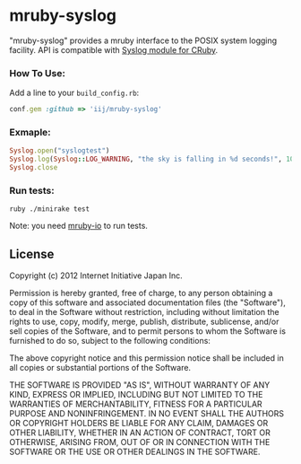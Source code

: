 mruby-syslog
============

"mruby-syslog" provides a mruby interface to the POSIX system logging facility.
API is compatible with [Syslog module for CRuby](http://ruby-doc.org/stdlib-2.1.0/libdoc/syslog/rdoc/Syslog.html).

### How To Use:

Add a line to your `build_config.rb`:

```Ruby
conf.gem :github => 'iij/mruby-syslog'
```

### Exmaple:

```Ruby
Syslog.open("syslogtest")
Syslog.log(Syslog::LOG_WARNING, "the sky is falling in %d seconds!", 100)
Syslog.close
```

### Run tests:

    ruby ./minirake test

Note: you need [mruby-io](https://github.com/iij/mruby-io) to run tests.


## License

Copyright (c) 2012 Internet Initiative Japan Inc.

Permission is hereby granted, free of charge, to any person obtaining a 
copy of this software and associated documentation files (the "Software"), 
to deal in the Software without restriction, including without limitation 
the rights to use, copy, modify, merge, publish, distribute, sublicense, 
and/or sell copies of the Software, and to permit persons to whom the 
Software is furnished to do so, subject to the following conditions:

The above copyright notice and this permission notice shall be included in 
all copies or substantial portions of the Software.

THE SOFTWARE IS PROVIDED "AS IS", WITHOUT WARRANTY OF ANY KIND, EXPRESS OR 
IMPLIED, INCLUDING BUT NOT LIMITED TO THE WARRANTIES OF MERCHANTABILITY, 
FITNESS FOR A PARTICULAR PURPOSE AND NONINFRINGEMENT. IN NO EVENT SHALL THE 
AUTHORS OR COPYRIGHT HOLDERS BE LIABLE FOR ANY CLAIM, DAMAGES OR OTHER 
LIABILITY, WHETHER IN AN ACTION OF CONTRACT, TORT OR OTHERWISE, ARISING 
FROM, OUT OF OR IN CONNECTION WITH THE SOFTWARE OR THE USE OR OTHER 
DEALINGS IN THE SOFTWARE.
